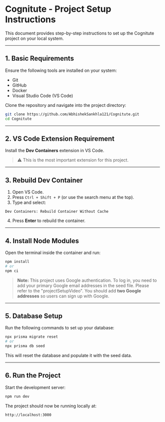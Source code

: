 # Cognitute - Project Setup Instructions

This document provides step-by-step instructions to set up the Cognitute project on your local system.

---

## 1. Basic Requirements

Ensure the following tools are installed on your system:

* Git
* GitHub
* Docker
* Visual Studio Code (VS Code)

Clone the repository and navigate into the project directory:

```bash
git clone https://github.com/AbhishekSankhla121/Cognitute.git
cd Cognitute
```

---

## 2. VS Code Extension Requirement

Install the **Dev Containers** extension in VS Code.

> ⚠️ This is the most important extension for this project.

---

## 3. Rebuild Dev Container

1. Open VS Code.
2. Press `Ctrl + Shift + P` (or use the search menu at the top).
3. Type and select:

```
Dev Containers: Rebuild Container Without Cache
```

4. Press **Enter** to rebuild the container.

---

## 4. Install Node Modules

Open the terminal inside the container and run:

```bash
npm install
# or
npm ci
```

> **Note:** This project uses Google authentication. To log in, you need to add your primary Google email addresses in the seed file. Please refer to the "projectSetupVideo". You should add **two Google addresses** so users can sign up with Google.

---

## 5. Database Setup

Run the following commands to set up your database:

```bash
npx prisma migrate reset
# or
npx prisma db seed
```

This will reset the database and populate it with the seed data.

---

## 6. Run the Project

Start the development server:

```bash
npm run dev
```

The project should now be running locally at:

```
http://localhost:3000
```
